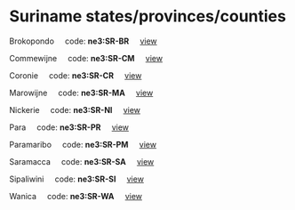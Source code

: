 # Suriname states/provinces/counties
Brokopondo&nbsp;&nbsp;&nbsp;&nbsp;&nbsp;code: **ne3:SR-BR**&nbsp;&nbsp;&nbsp;&nbsp;&nbsp;[view](../../export/geojson/medium/ne3/sr/br.geojson)&nbsp;&nbsp;&nbsp;&nbsp;&nbsp;


Commewijne&nbsp;&nbsp;&nbsp;&nbsp;&nbsp;code: **ne3:SR-CM**&nbsp;&nbsp;&nbsp;&nbsp;&nbsp;[view](../../export/geojson/medium/ne3/sr/cm.geojson)&nbsp;&nbsp;&nbsp;&nbsp;&nbsp;


Coronie&nbsp;&nbsp;&nbsp;&nbsp;&nbsp;code: **ne3:SR-CR**&nbsp;&nbsp;&nbsp;&nbsp;&nbsp;[view](../../export/geojson/medium/ne3/sr/cr.geojson)&nbsp;&nbsp;&nbsp;&nbsp;&nbsp;


Marowijne&nbsp;&nbsp;&nbsp;&nbsp;&nbsp;code: **ne3:SR-MA**&nbsp;&nbsp;&nbsp;&nbsp;&nbsp;[view](../../export/geojson/medium/ne3/sr/ma.geojson)&nbsp;&nbsp;&nbsp;&nbsp;&nbsp;


Nickerie&nbsp;&nbsp;&nbsp;&nbsp;&nbsp;code: **ne3:SR-NI**&nbsp;&nbsp;&nbsp;&nbsp;&nbsp;[view](../../export/geojson/medium/ne3/sr/ni.geojson)&nbsp;&nbsp;&nbsp;&nbsp;&nbsp;


Para&nbsp;&nbsp;&nbsp;&nbsp;&nbsp;code: **ne3:SR-PR**&nbsp;&nbsp;&nbsp;&nbsp;&nbsp;[view](../../export/geojson/medium/ne3/sr/pr.geojson)&nbsp;&nbsp;&nbsp;&nbsp;&nbsp;


Paramaribo&nbsp;&nbsp;&nbsp;&nbsp;&nbsp;code: **ne3:SR-PM**&nbsp;&nbsp;&nbsp;&nbsp;&nbsp;[view](../../export/geojson/medium/ne3/sr/pm.geojson)&nbsp;&nbsp;&nbsp;&nbsp;&nbsp;


Saramacca&nbsp;&nbsp;&nbsp;&nbsp;&nbsp;code: **ne3:SR-SA**&nbsp;&nbsp;&nbsp;&nbsp;&nbsp;[view](../../export/geojson/medium/ne3/sr/sa.geojson)&nbsp;&nbsp;&nbsp;&nbsp;&nbsp;


Sipaliwini&nbsp;&nbsp;&nbsp;&nbsp;&nbsp;code: **ne3:SR-SI**&nbsp;&nbsp;&nbsp;&nbsp;&nbsp;[view](../../export/geojson/medium/ne3/sr/si.geojson)&nbsp;&nbsp;&nbsp;&nbsp;&nbsp;


Wanica&nbsp;&nbsp;&nbsp;&nbsp;&nbsp;code: **ne3:SR-WA**&nbsp;&nbsp;&nbsp;&nbsp;&nbsp;[view](../../export/geojson/medium/ne3/sr/wa.geojson)&nbsp;&nbsp;&nbsp;&nbsp;&nbsp;


